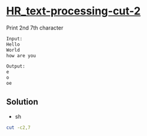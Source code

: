 # [HR_text-processing-cut-2](https://www.hackerrank.com/challenges/text-processing-cut-2)

Print 2nd 7th character

```txt
Input:
Hello
World
how are you

Output:
e
o
oe
```

## Solution

* sh

```sh
cut -c2,7
```
